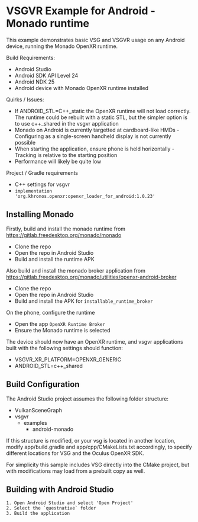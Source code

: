 # VSGVR Example for Android - Monado runtime

This example demonstrates basic VSG and VSGVR usage on any Android device, running the Monado OpenXR runtime.

Build Requirements:
* Android Studio
* Android SDK API Level 24
* Android NDK 25
* Android device with Monado OpenXR runtime installed

Quirks / Issues:
* If ANDROID_STL=C++_static the OpenXR runtime will not load correctly. The runtime could be rebuilt with a static STL, but the simpler option is to use c++_shared in the vsgvr application
* Monado on Android is currently targetted at cardboard-like HMDs - Configuring as a single-screen handheld display is not currently possible
* When starting the application, ensure phone is held horizontally - Tracking is relative to the starting position
* Performance will likely be quite low

Project / Gradle requirements
* C++ settings for vsgvr
* `implementation 'org.khronos.openxr:openxr_loader_for_android:1.0.23'`

## Installing Monado

Firstly, build and install the monado runtime from https://gitlab.freedesktop.org/monado/monado
* Clone the repo
* Open the repo in Android Studio
* Build and install the runtime APK

Also build and install the monado broker application from https://gitlab.freedesktop.org/monado/utilities/openxr-android-broker
* Clone the repo
* Open the repo in Android Studio
* Build and install the APK for `installable_runtime_broker`

On the phone, configure the runtime
* Open the app `OpenXR Runtime Broker`
* Ensure the Monado runtime is selected

The device should now have an OpenXR runtime, and vsgvr applications built with the following settings should function:
* VSGVR_XR_PLATFORM=OPENXR_GENERIC
* ANDROID_STL=c++_shared

## Build Configuration

The Android Studio project assumes the following folder structure:
* VulkanSceneGraph
* vsgvr
  * examples
    * android-monado

If this structure is modified, or your vsg is located in another location, modify app/build.gradle and app/cpp/CMakeLists.txt accordingly, to specify different locations for VSG and the Oculus OpenXR SDK.

For simplicity this sample includes VSG directly into the CMake project, but with modifications may load from a prebuilt copy as well.


## Building with Android Studio

    1. Open Android Studio and select 'Open Project'
    2. Select the `questnative` folder
    3. Build the application

